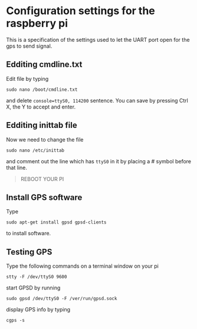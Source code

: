 # Configuration settings for the raspberry pi
This is a specification of the settings used to let the UART port open for the gps to send signal.

## Edditing cmdline.txt

Edit file by typing
```
sudo nano /boot/cmdline.txt
```
and delete `console=ttyS0, 114200` sentence. You can save by pressing Ctrl X, the Y to accept and enter.

## Edditing inittab file
Now we need to change the file
```
sudo nano /etc/inittab
```
and comment out the line which has `ttyS0` in it by placing a # symbol before that line.

> REBOOT YOUR PI

## Install GPS software

Type

```
sudo apt-get install gpsd gpsd-clients
```
to install software.

## Testing GPS 

Type the following commands on a terminal window on your pi

```
stty -F /dev/ttyS0 9600
```

start GPSD by running

```
sudo gpsd /dev/ttyS0 -F /ver/run/gpsd.sock
```

display GPS info by typing

```
cgps -s
```






